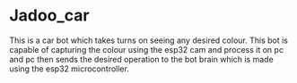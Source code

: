 # Jadoo_car
This is a car bot which takes turns on seeing any desired colour. This bot is capable of capturing the colour using the esp32 cam and process it on pc and pc then sends the desired operation to the bot brain which is made using the esp32 microcontroller.
